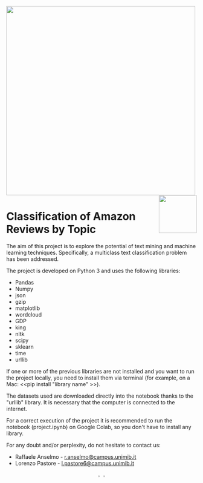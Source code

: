 <p float="left">
 <img src="https://github.com/LorenzoPastore/FoCS_2019-20/blob/master/images/DS%20Logo.png" width = "500"/>
 <img src="https://github.com/LorenzoPastore/FoCS_2019-20/blob/master/images/Bicocca%20Logo.png" width = "100" align="right"/>
</p>

# Classification of Amazon Reviews by Topic
The aim of this project is to explore the potential of text mining and machine learning techniques. Specifically, a multiclass text classification problem has been addressed.


The project is developed on Python 3 and uses the following libraries:

- Pandas
- Numpy
- json
- gzip 
- matplotlib
- wordcloud
- GDP
- king
- nltk
- scipy
- sklearn
- time
- urllib


If one or more of the previous libraries are not installed and you want to run the project locally, you need to install them via terminal (for example, on a Mac: <<pip install "library name" >>).


The datasets used are downloaded directly into the notebook thanks to the "urllib" library. It is necessary that the computer is connected to the internet.


For a correct execution of the project it is recommended to run the notebook (project.ipynb) on Google Colab, so you don't have to install any library.


For any doubt and/or perplexity, do not hesitate to contact us:
- Raffaele Anselmo - r.anselmo@campus.unimib.it
- Lorenzo Pastore - l.pastore6@campus.unimib.it

<p align = "center">
  <a href = "https://www.linkedin.com/in/lorenzo-pastore-9a4653157/"><img src="https://github.com/LorenzoPastore/FoCS_2019-20/blob/master/images/Linkedin%20logo.png" width = "2%"></a>
  <a href = "https://github.com/LorenzoPastore"><img src="https://github.com/LorenzoPastore/FoCS_2019-20/blob/master/images/GitHub.png" width = "2%"></a>
</p>
